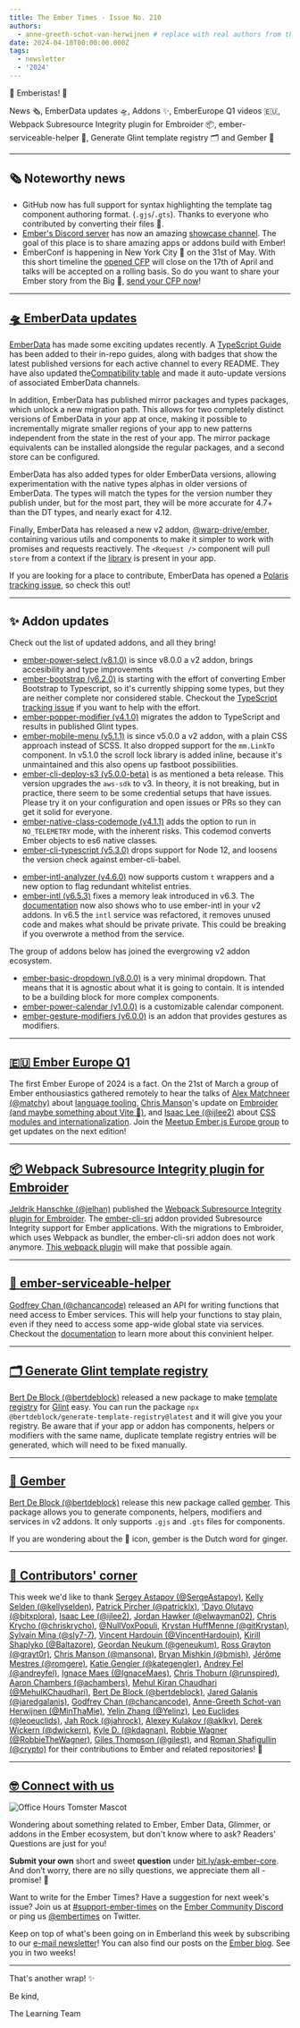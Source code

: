 ```yaml
---
title: The Ember Times - Issue No. 210
authors:
  - anne-greeth-schot-van-herwijnen # replace with real authors from the author folder (add yourself if you're not there)
date: 2024-04-10T00:00:00.000Z
tags:
  - newsletter
  - '2024'
---
```


👋 Emberistas! 🐹

News 🗞️, EmberData updates 🛸,  Addons ✨, EmberEurope Q1 videos 🇪🇺, Webpack Subresource Integrity plugin for Embroider 📦, ember-serviceable-helper 🚚, Generate Glint template registry 🗂️ and Gember 🫚
<SOME-INTRO-HERE-TO-KEEP-THEM-SUBSCRIBERS-READING>

---

## 🗞️ Noteworthy news

- GitHub now has full support for syntax highlighting the template tag component authoring format. (`.gjs`/`.gts`). Thanks to everyone who contributed by converting their files 👏.
- [Ember's Discord server](https://discord.gg/emberjs) has now an amazing [showcase channel](https://discord.com/channels/480462759797063690/1221113538396028938). The goal of this place is to share amazing apps or addons build with Ember!
- EmberConf is happening in New York City 🗽 on the 31st of May. With this short timeline the [opened CFP](https://forms.gle/k6MDnSomcyB4XZueA) will close on the 17th of April and talks will be accepted on a rolling basis. So do you want to share your Ember story from the Big 🍎, [send your CFP now](https://forms.gle/k6MDnSomcyB4XZueA)!

---

## [🛸 EmberData updates](https://github.com/emberjs/data/releases)

[EmberData](https://github.com/emberjs/data) has made some exciting updates recently. A [TypeScript Guide](https://github.com/emberjs/data/blob/main/guides/index.md) has been added to their in-repo guides, along with badges that show the latest published versions for each active channel to every README. They have also updated the[Compatibility table](https://github.com/emberjs/data?tab=readme-ov-file#compatibility) and made it auto-update versions of associated EmberData channels.

In addition, EmberData has published mirror packages and types packages, which unlock a new migration path. This allows for two completely distinct versions of EmberData in your app at once, making it possible to incrementally migrate smaller regions of your app to new patterns independent from the state in the rest of your app. The mirror package equivalents can be installed alongside the regular packages, and a second store can be configured.

EmberData has also added types for older EmberData versions, allowing experimentation with the native types alphas in older versions of EmberData. The types will match the types for the version number they publish under, but for the most part, they will be more accurate for 4.7+ than the DT types, and nearly exact for 4.12.

Finally, EmberData has released a new v2 addon, [@warp-drive/ember](https://github.com/emberjs/data/blob/main/packages/ember/README.md), containing various utils and components to make it simpler to work with promises and requests reactively. The `<Request />` component will pull `store` from a context if the [library](https://github.com/customerio/ember-provide-consume-context) is present in your app.

If you are looking for a place to contribute, EmberData has opened a [Polaris tracking issue](https://github.com/emberjs/data/issues/9337), so check this out!

---

## ✨ Addon updates

Check out the list of updated addons, and all they bring!

- [ember-power-select (v8.1.0)](https://github.com/cibernox/ember-power-select/releases/tag/v8.1.0) is since v8.0.0 a v2 addon, brings accesibility and type improvements
- [ember-bootstrap (v6.2.0)](https://github.com/ember-bootstrap/ember-bootstrap/releases/tag/v6.2.0) is starting with the effort of converting Ember Bootstrap to Typescript, so it's currently shipping some types, but they are neither complete nor considered stable. Checkout the [TypeScript tracking issue](https://github.com/ember-bootstrap/ember-bootstrap/issues/2053) if you want to help with the effort.
- [ember-popper-modifier (v4.1.0)](https://github.com/adopted-ember-addons/ember-popper-modifier/blob/main/CHANGELOG.md#v410-2024-02-26) migrates the addon to TypeScript and results in published Glint types.
- [ember-mobile-menu (v5.1.1)](https://github.com/nickschot/ember-mobile-menu/blob/master/CHANGELOG.md#release-2024-02-16) is since v5.0.0 a v2 addon, with a plain CSS approach instead of SCSS. It also dropped support for the `mm.LinkTo` component. In v5.1.0 the scroll lock library is added inline, because it's unmaintained and this also opens up fastboot possibilities.
- [ember-cli-deploy-s3 (v5.0.0-beta)](https://github.com/ember-cli-deploy/ember-cli-deploy-s3/releases) is as mentioned a beta release. This version upgrades the `aws-sdk` to v3. In theory, it is not breaking, but in practice, there seem to be some credential setups that have issues. Please try it on your configuration and open issues or PRs so they can get it solid for everyone.
- [ember-native-class-codemode (v4.1.1)](https://github.com/ember-codemods/ember-native-class-codemod/blob/main/CHANGELOG.md#release-2024-02-26) adds the option to run in `NO_TELEMETRY` mode, with the inherent risks. This codemod converts Ember objects to es6 native classes.
- [ember-cli-typescript (v5.3.0)](https://github.com/typed-ember/ember-cli-typescript/releases/tag/v5.3.0) drops support for Node 12, and loosens the version check against ember-cli-babel.
<!-- alex ignore whitelist -->
- [ember-intl-analyzer (v4.6.0)](https://github.com/mainmatter/ember-intl-analyzer/releases/tag/v4.6.0) now supports custom `t` wrappers and a new option to flag redundant whitelist entries.
- [ember-intl (v6.5.3)](https://github.com/ember-intl/ember-intl/releases) fixes a memory leak introduced in v6.3. The [documentation](https://ember-intl.github.io/ember-intl/versions/v6.5.3/docs/quickstart-addons) now also shows who to use ember-intl in your v2 addons. In v6.5 the `intl` service was refactored, it removes unused code and makes what should be private private. This could be breaking if you overwrote a method from the service.

The group of addons below has joined the evergrowing v2 addon ecosystem.

- [ember-basic-dropdown (v8.0.0)](https://github.com/cibernox/ember-basic-dropdown/releases/tag/v8.0.0) is a very minimal dropdown. That means that it is agnostic about what it is going to contain. It is intended to be a building block for more complex components.
- [ember-power-calendar (v1.0.0)](https://github.com/cibernox/ember-power-calendar/releases/tag/v1.0.0) is a customizable calendar component.
- [ember-gesture-modifiers (v6.0.0)](https://github.com/nickschot/ember-gesture-modifiers/blob/master/CHANGELOG.md) is an addon that provides gestures as modifiers.

---

## [🇪🇺 Ember Europe Q1](https://www.youtube.com/playlist?list=PLD-8Z0-VnQIB6dblBSFy4MCXWzggLIlW4)

The first Ember Europe of 2024 is a fact. On the 21st of March a group of Ember enthousiastics gathered remotely to hear the talks of [Alex Matchneer (@matchy)](https://github.com/machty) about [language tooling](https://www.youtube.com/watch?v=6zy4nLHj83g&list=PLD-8Z0-VnQIB6dblBSFy4MCXWzggLIlW4&index=3&pp=iAQB), [Chris Manson](https://github.com/mansona)'s update on [Embroider (and maybe something about Vite 🤫)](https://www.youtube.com/watch?v=SCWpDNE0IaA&list=PLD-8Z0-VnQIB6dblBSFy4MCXWzggLIlW4&index=2&pp=iAQB), and [Isaac Lee (@ijlee2)](https://github.com/ijlee2/) about [CSS modules and internationalization](https://www.youtube.com/watch?v=J64q5SxY8rE&list=PLD-8Z0-VnQIB6dblBSFy4MCXWzggLIlW4&index=1&pp=iAQB).
Join the [Meetup Ember.js Europe group](https://www.meetup.com/ember-europe/) to get updates on the next edition!

---

## [📦 Webpack Subresource Integrity plugin for Embroider](https://github.com/jelhan/webpack-subresource-integrity-embroider)

[Jeldrik Hanschke (@jelhan)](https://github.com/jelhan) published the [Webpack Subresource Integrity plugin for Embroider](https://github.com/jelhan/webpack-subresource-integrity-embroider). The [ember-cli-sri](https://github.com/jonathanKingston/ember-cli-sri) addon provided Subresource Integrity support for Ember applications. With the migrations to Embroider, which uses Webpack as bundler, the ember-cli-sri addon does not work anymore. [This webpack plugin](https://github.com/jelhan/webpack-subresource-integrity-embroider) will make that possible again.

---

## [🚚 ember-serviceable-helper](https://github.com/chancancode/ember-serviceable-helper)

[Godfrey Chan (@chancancode)](https://github.com/chancancode) released an API for writing functions that need access to Ember services. This will help your functions to stay plain, even if they need to access some app-wide global state via services. Checkout the [documentation](https://github.com/chancancode/ember-serviceable-helper/blob/main/ember-serviceable-helper/README.md) to learn more about this convinient helper.

---

## [🗂️ Generate Glint template registry](https://github.com/bertdeblock/generate-template-registry)

[Bert De Block (@bertdeblock)](https://github.com/bertdeblock) released a new package to make [template registry](https://typed-ember.gitbook.io/glint/environments/ember/template-registry) for [Glint](https://typed-ember.gitbook.io/glint) easy.
You can run the package `npx @bertdeblock/generate-template-registry@latest` and it will give you your registry. Be aware that if your app or addon has components, helpers or modifiers with the same name, duplicate template registry entries will be generated, which will need to be fixed manually.

---

## [🫚 Gember](https://github.com/bertdeblock/gember)

[Bert De Block (@bertdeblock)](https://github.com/bertdeblock) release this new package called [gember](https://github.com/bertdeblock/gember). This package allows you to generate components, helpers, modifiers and services in v2 addons. It only supports `.gjs` and `.gts` files for components.

If you are wondering about the 🫚 icon, gember is the Dutch word for ginger.

---

## [👏 Contributors' corner](https://guides.emberjs.com/release/contributing/repositories/)

<p>This week we'd like to thank <a href="https://github.com/SergeAstapov" rel="noopener noreferrer" target="_blank">Sergey Astapov (@SergeAstapov)</a>, <a href="https://github.com/kellyselden" rel="noopener noreferrer" target="_blank">Kelly Selden (@kellyselden)</a>, <a href="https://github.com/patricklx" rel="noopener noreferrer" target="_blank">Patrick Pircher (@patricklx)</a>, <a href="https://github.com/bitxplora" rel="noopener noreferrer" target="_blank">'Dayo Olutayo (@bitxplora)</a>, <a href="https://github.com/ijlee2" rel="noopener noreferrer" target="_blank">Isaac Lee (@ijlee2)</a>, <a href="https://github.com/elwayman02" rel="noopener noreferrer" target="_blank">Jordan Hawker (@elwayman02)</a>, <a href="https://github.com/chriskrycho" rel="noopener noreferrer" target="_blank">Chris Krycho (@chriskrycho)</a>, <a href="https://github.com/NullVoxPopuli" rel="noopener noreferrer" target="_blank">@NullVoxPopuli</a>, <a href="https://github.com/gitKrystan" rel="noopener noreferrer" target="_blank">Krystan HuffMenne (@gitKrystan)</a>, <a href="https://github.com/sly7-7" rel="noopener noreferrer" target="_blank">Sylvain Mina (@sly7-7)</a>, <a href="https://github.com/VincentHardouin" rel="noopener noreferrer" target="_blank">Vincent Hardouin (@VincentHardouin)</a>, <a href="https://github.com/Baltazore" rel="noopener noreferrer" target="_blank">Kirill Shaplyko (@Baltazore)</a>, <a href="https://github.com/geneukum" rel="noopener noreferrer" target="_blank">Geordan Neukum (@geneukum)</a>, <a href="https://github.com/grayt0r" rel="noopener noreferrer" target="_blank">Ross Grayton (@grayt0r)</a>, <a href="https://github.com/mansona" rel="noopener noreferrer" target="_blank">Chris Manson (@mansona)</a>, <a href="https://github.com/bmish" rel="noopener noreferrer" target="_blank">Bryan Mishkin (@bmish)</a>, <a href="https://github.com/romgere" rel="noopener noreferrer" target="_blank">Jérôme Mestres (@romgere)</a>, <a href="https://github.com/kategengler" rel="noopener noreferrer" target="_blank">Katie Gengler (@kategengler)</a>, <a href="https://github.com/andreyfel" rel="noopener noreferrer" target="_blank">Andrey Fel (@andreyfel)</a>, <a href="https://github.com/IgnaceMaes" rel="noopener noreferrer" target="_blank">Ignace Maes (@IgnaceMaes)</a>, <a href="https://github.com/runspired" rel="noopener noreferrer" target="_blank">Chris Thoburn (@runspired)</a>, <a href="https://github.com/achambers" rel="noopener noreferrer" target="_blank">Aaron Chambers (@achambers)</a>, <a href="https://github.com/MehulKChaudhari" rel="noopener noreferrer" target="_blank">Mehul Kiran Chaudhari (@MehulKChaudhari)</a>, <a href="https://github.com/bertdeblock" rel="noopener noreferrer" target="_blank">Bert De Block (@bertdeblock)</a>, <a href="https://github.com/jaredgalanis" rel="noopener noreferrer" target="_blank">Jared Galanis (@jaredgalanis)</a>, <a href="https://github.com/chancancode" rel="noopener noreferrer" target="_blank">Godfrey Chan (@chancancode)</a>, <a href="https://github.com/MinThaMie" rel="noopener noreferrer" target="_blank">Anne-Greeth Schot-van Herwijnen (@MinThaMie)</a>, <a href="https://github.com/Yelinz" rel="noopener noreferrer" target="_blank">Yelin Zhang (@Yelinz)</a>, <a href="https://github.com/leoeuclids" rel="noopener noreferrer" target="_blank">Leo Euclides (@leoeuclids)</a>, <a href="https://github.com/jahrock" rel="noopener noreferrer" target="_blank">Jah Rock (@jahrock)</a>, <a href="https://github.com/aklkv" rel="noopener noreferrer" target="_blank">Alexey Kulakov (@aklkv)</a>, <a href="https://github.com/dwickern" rel="noopener noreferrer" target="_blank">Derek Wickern (@dwickern)</a>, <a href="https://github.com/kdagnan" rel="noopener noreferrer" target="_blank">Kyle D. (@kdagnan)</a>, <a href="https://github.com/RobbieTheWagner" rel="noopener noreferrer" target="_blank">Robbie Wagner (@RobbieTheWagner)</a>, <a href="https://github.com/gilest" rel="noopener noreferrer" target="_blank">Giles Thompson (@gilest)</a>, and <a href="https://github.com/crypto" rel="noopener noreferrer" target="_blank">Roman Shafigullin (@crypto)</a> for their contributions to Ember and related repositories! 💖</p>

---

## [🤓 Connect with us](https://docs.google.com/forms/d/e/1FAIpQLScqu7Lw_9cIkRtAiXKitgkAo4xX_pV1pdCfMJgIr6Py1V-9Og/viewform)

<div class="blog-row">
  <img class="float-right small transparent padded" alt="Office Hours Tomster Mascot" title="Readers' Questions" src="/images/tomsters/officehours.png" />

  <p>Wondering about something related to Ember, Ember Data, Glimmer, or addons in the Ember ecosystem, but don't know where to ask? Readers’ Questions are just for you!</p>

  <p><strong>Submit your own</strong> short and sweet <strong>question</strong> under <a href="https://bit.ly/ask-ember-core" target="rq">bit.ly/ask-ember-core</a>. And don’t worry, there are no silly questions, we appreciate them all - promise! 🤞</p>

  <p>Want to write for the Ember Times? Have a suggestion for next week's issue? Join us at <a href="https://discordapp.com/channels/480462759797063690/485450546887786506">#support-ember-times</a> on the <a href="https://discord.gg/emberjs">Ember Community Discord</a> or ping us <a href="https://twitter.com/embertimes">@embertimes</a> on Twitter.</p>

  <p>Keep on top of what's been going on in Emberland this week by subscribing to our <a href="https://embertimes.substack.com/">e-mail newsletter</a>! You can also find our posts on the <a href="https://blog.emberjs.com/tag/newsletter">Ember blog</a>. See you in two weeks!</p>
</div>

---

That's another wrap! ✨

Be kind,

The Learning Team
